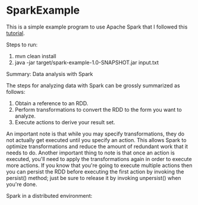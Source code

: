 # SparkExample

This is a simple example program to use Apache Spark that I followed this [tutorial](http://www.javaworld.com/article/2972863/big-data/open-source-java-projects-apache-spark.html).

Steps to run:
1. mvn clean install
2. java -jar target/spark-example-1.0-SNAPSHOT.jar input.txt

Summary: Data analysis with Spark

The steps for analyzing data with Spark can be grossly summarized as follows:
1. Obtain a reference to an RDD.
2. Perform transformations to convert the RDD to the form you want to analyze.
3. Execute actions to derive your result set.

An important note is that while you may specify transformations, they do not actually get executed until you specify an action. 
This allows Spark to optimize transformations and reduce the amount of redundant work that it needs to do. 
Another important thing to note is that once an action is executed, you'll need to apply the transformations again in order to execute more actions. 
If you know that you're going to execute multiple actions then you can persist the RDD before executing the first action by invoking the persist() method; just be sure to release it by invoking unpersist() when you're done.


Spark in a distributed environment:
